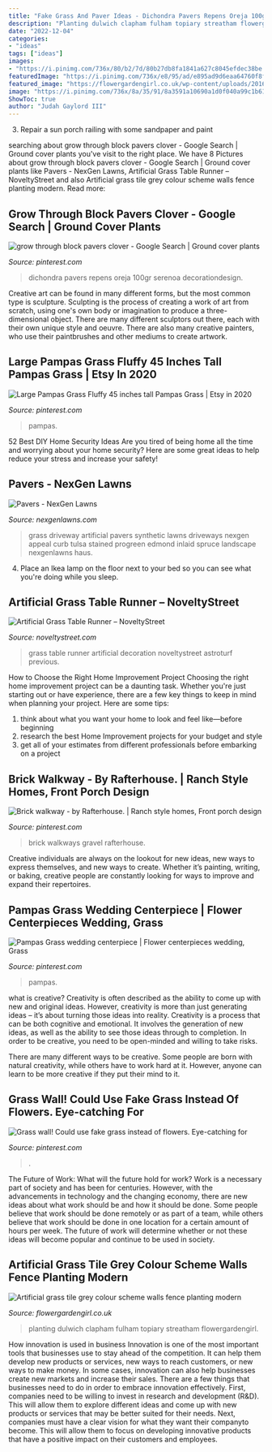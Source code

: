 ```yaml
---
title: "Fake Grass And Paver Ideas - Dichondra Pavers Repens Oreja 100gr Serenoa Decorationdesign"
description: "Planting dulwich clapham fulham topiary streatham flowergardengirl"
date: "2022-12-04"
categories:
- "ideas"
tags: ["ideas"]
images:
- "https://i.pinimg.com/736x/80/b2/7d/80b27db8fa1841a627c8045efdec38be.jpg"
featuredImage: "https://i.pinimg.com/736x/e8/95/ad/e895ad9d6eaa64760f8ffccd68b64e8a.jpg"
featured_image: "https://flowergardengirl.co.uk/wp-content/uploads/2016/03/Chelsea-Fulham-topiary-artificial-grass-fence-trellis-planting-formal-London-Chelsea-Dulwich-Clapham.jpg"
image: "https://i.pinimg.com/736x/8a/35/91/8a3591a10690a1d0f040a99c1b61641f.jpg"
ShowToc: true
author: "Judah Gaylord III"
---
```



3. Repair a sun porch railing with some sandpaper and paint

	

		
searching about grow through block pavers clover - Google Search | Ground cover plants you've visit to the right place. We have 8 Pictures about grow through block pavers clover - Google Search | Ground cover plants like Pavers - NexGen Lawns, Artificial Grass Table Runner – NoveltyStreet and also Artificial grass tile grey colour scheme walls fence planting modern. Read more:
		
    
## Grow Through Block Pavers Clover - Google Search | Ground Cover Plants

<img loading=lazy src="https://i.pinimg.com/736x/8a/35/91/8a3591a10690a1d0f040a99c1b61641f.jpg" onerror="this.onerror=null;this.src='https://tse3.mm.bing.net/th?id=OIP.87-Ua_zqWmWrX-pwuvIOagHaJ3&amp;pid=15.1';" alt="grow through block pavers clover - Google Search | Ground cover plants">

_Source: pinterest.com_

>dichondra pavers repens oreja 100gr serenoa decorationdesign. 

	

Creative art can be found in many different forms, but the most common type is sculpture. Sculpting is the process of creating a work of art from scratch, using one's own body or imagination to produce a three-dimensional object. There are many different sculptors out there, each with their own unique style and oeuvre. There are also many creative painters, who use their paintbrushes and other mediums to create artwork.

    
## Large Pampas Grass Fluffy 45 Inches Tall Pampas Grass | Etsy In 2020

<img loading=lazy src="https://i.pinimg.com/736x/c5/e7/fa/c5e7fa352b62b9ac647f4e58cc2364fd.jpg" onerror="this.onerror=null;this.src='https://tse1.mm.bing.net/th?id=OIP.a5iXOOiCo5DFxtQwF7pbZgHaIt&amp;pid=15.1';" alt="Large Pampas Grass Fluffy 45 inches tall Pampas Grass | Etsy in 2020">

_Source: pinterest.com_

>pampas. 

	

52 Best DIY Home Security Ideas
Are you tired of being home all the time and worrying about your home security? Here are some great ideas to help reduce your stress and increase your safety!

    
## Pavers - NexGen Lawns

<img loading=lazy src="https://www.nexgenlawns.com/wp-content/uploads/2015/08/Artificial-Grass-in-Edmond-driveway-3.jpg" onerror="this.onerror=null;this.src='https://tse3.mm.bing.net/th?id=OIP.Xq_7aKG42rPvGqtB9fROuQHaFj&amp;pid=15.1';" alt="Pavers - NexGen Lawns">

_Source: nexgenlawns.com_

>grass driveway artificial pavers synthetic lawns driveways nexgen appeal curb tulsa stained progreen edmond inlaid spruce landscape nexgenlawns haus. 

	

4. Place an Ikea lamp on the floor next to your bed so you can see what you're doing while you sleep.

    
## Artificial Grass Table Runner – NoveltyStreet

<img loading=lazy src="https://noveltystreet.com/wp-content/uploads/2015/12/Artificial-Grass-Table-Runner-Party-Decoration.jpg" onerror="this.onerror=null;this.src='https://tse2.mm.bing.net/th?id=OIP.z3-082oo3_6uq2uYy9O4ZQHaHa&amp;pid=15.1';" alt="Artificial Grass Table Runner – NoveltyStreet">

_Source: noveltystreet.com_

>grass table runner artificial decoration noveltystreet astroturf previous. 

	

How to Choose the Right Home Improvement Project
Choosing the right home improvement project can be a daunting task. Whether you're just starting out or have experience, there are a few key things to keep in mind when planning your project. Here are some tips: 
1. think about what you want your home to look and feel like—before beginning
2. research the best Home Improvement projects for your budget and style
3. get all of your estimates from different professionals before embarking on a project

    
## Brick Walkway - By Rafterhouse. | Ranch Style Homes, Front Porch Design

<img loading=lazy src="https://i.pinimg.com/736x/7f/b6/9e/7fb69e8c6b0da316409b0a2199ddcbf3--rafterhouse-exterior-brick-walkway.jpg" onerror="this.onerror=null;this.src='https://tse3.mm.bing.net/th?id=OIP.xFKZ8pT0MMRk0YXNojU47gHaLJ&amp;pid=15.1';" alt="Brick walkway - by Rafterhouse. | Ranch style homes, Front porch design">

_Source: pinterest.com_

>brick walkways gravel rafterhouse. 

	

Creative individuals are always on the lookout for new ideas, new ways to express themselves, and new ways to create. Whether it’s painting, writing, or baking, creative people are constantly looking for ways to improve and expand their repertoires.

    
## Pampas Grass Wedding Centerpiece | Flower Centerpieces Wedding, Grass

<img loading=lazy src="https://i.pinimg.com/736x/80/b2/7d/80b27db8fa1841a627c8045efdec38be.jpg" onerror="this.onerror=null;this.src='https://tse2.mm.bing.net/th?id=OIP.vkAD8GFxO3Tgm7EQNPKq5QHaLH&amp;pid=15.1';" alt="Pampas Grass wedding centerpiece | Flower centerpieces wedding, Grass">

_Source: pinterest.com_

>pampas. 

	

what is creative?
Creativity is often described as the ability to come up with new and original ideas. However, creativity is more than just generating ideas – it’s about turning those ideas into reality.
Creativity is a process that can be both cognitive and emotional. It involves the generation of new ideas, as well as the ability to see those ideas through to completion. In order to be creative, you need to be open-minded and willing to take risks.

There are many different ways to be creative. Some people are born with natural creativity, while others have to work hard at it. However, anyone can learn to be more creative if they put their mind to it.

    
## Grass Wall! Could Use Fake Grass Instead Of Flowers. Eye-catching For

<img loading=lazy src="https://i.pinimg.com/736x/e8/95/ad/e895ad9d6eaa64760f8ffccd68b64e8a.jpg" onerror="this.onerror=null;this.src='https://tse4.mm.bing.net/th?id=OIP.jIS_gfJZ2WGoK_627P7NwwHaLJ&amp;pid=15.1';" alt="Grass wall! Could use fake grass instead of flowers. Eye-catching for">

_Source: pinterest.com_

>. 

	

The Future of Work: What will the future hold for work?
Work is a necessary part of society and has been for centuries. However, with the advancements in technology and the changing economy, there are new ideas about what work should be and how it should be done. Some people believe that work should be done remotely or as part of a team, while others believe that work should be done in one location for a certain amount of hours per week. The future of work will determine whether or not these ideas will become popular and continue to be used in society.

    
## Artificial Grass Tile Grey Colour Scheme Walls Fence Planting Modern

<img loading=lazy src="https://flowergardengirl.co.uk/wp-content/uploads/2016/03/Chelsea-Fulham-topiary-artificial-grass-fence-trellis-planting-formal-London-Chelsea-Dulwich-Clapham.jpg" onerror="this.onerror=null;this.src='https://tse1.mm.bing.net/th?id=OIP.xFmOejqWUfPDBPN8EoTwgwHaEK&amp;pid=15.1';" alt="Artificial grass tile grey colour scheme walls fence planting modern">

_Source: flowergardengirl.co.uk_

>planting dulwich clapham fulham topiary streatham flowergardengirl. 

	

How innovation is used in business
Innovation is one of the most important tools that businesses use to stay ahead of the competition. It can help them develop new products or services, new ways to reach customers, or new ways to make money. In some cases, innovation can also help businesses create new markets and increase their sales.
There are a few things that businesses need to do in order to embrace innovation effectively. First, companies need to be willing to invest in research and development (R&D). This will allow them to explore different ideas and come up with new products or services that may be better suited for their needs. Next, companies must have a clear vision for what they want their companyto become. This will allow them to focus on developing innovative products that have a positive impact on their customers and employees.

